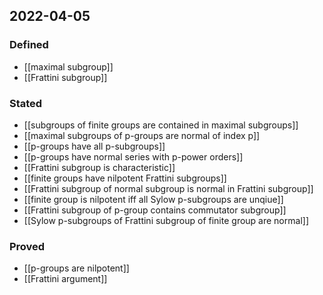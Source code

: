 ## 2022-04-05
### Defined
- [[maximal subgroup]]
- [[Frattini subgroup]]
### Stated
- [[subgroups of finite groups are contained in maximal subgroups]]
- [[maximal subgroups of p-groups are normal of index p]]
- [[p-groups have all p-subgroups]]
- [[p-groups have normal series with p-power orders]]
- [[Frattini subgroup is characteristic]]
- [[finite groups have nilpotent Frattini subgroups]]
- [[Frattini subgroup of normal subgroup is normal in Frattini subgroup]]
- [[finite group is nilpotent iff all Sylow p-subgroups are unqiue]]
- [[Frattini subgroup of p-group contains commutator subgroup]]
- [[Sylow p-subgroups of Frattini subgroup of finite group are normal]]
### Proved
- [[p-groups are nilpotent]]
- [[Frattini argument]]